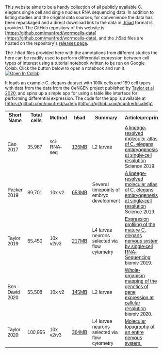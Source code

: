 This website aims to be a handy collection of all publicly available C. elegans single cell and single nucleus RNA sequencing data. In addition to listing studies and the original data sources, for convenience the data has been repackaged and a direct download link to the data in [.h5ad](https://anndata.readthedocs.io/en/latest/) format is provided. The GitHub repository of this website is [https://github.com/munfred/wormcells-data](https://github.com/munfred/wormcells-data), and the .h5ad files are hosted on the repository's [releases page](https://github.com/Munfred/wormcells-data/releases).

The .h5ad files provided here with the annotations from different studies the here can be readily used to perform differential expression between cell types of interest using a tutorial notebook written to be run on Google Colab. Click the button below to open a notebook and run it. [![Open In Collab](https://colab.research.google.com/assets/colab-badge.svg)](https://colab.research.google.com/github/Munfred/scdefg/blob/main/scdefg.ipynb)

It loads an example C. elegans dataset with 100k cells and 169 cell types with data from the data from the CeNGEN project published by [Taylor et al 2020](https://doi.org/10.1016/j.neuron.2018.07.042), and spins up a simple app for using a table like interface for performing differential expression. The code for the app is available at [https://github.com/munfred/scdefg](https://github.com/munfred/scdefg)



<font size="1" face="Arial">
<table style="margin-left:auto;margin-right:auto;" class="tbl" cellspacing="0" cellpadding="0" >
<tr>
<th>Short Name</th>
<th>Total cells</th>
<th>Method</th>
<th>h5ad</th>
<th>Summary</th>
<th>Article/preprint</th>
<th> Original Data</th>
<th> Notes</th>
</tr>

<tr>
<td>Cao 2017</td>
<td> 35,987 </td>
<td> sci-RNA-seq</td>
<td> <a href="https://github.com/Munfred/wormcells-site/releases/download/cao2017/cao2017.h5ad"> 136MB </a> </td>
<td> L2 larvae</td>
<td> <a href="https://doi.org/10.1126/science.aam8940">A lineage-resolved molecular atlas of C. elegans embryogenesis at single-cell resolution </a> Science 2019.</td>
<td> <a href="https://www.ncbi.nlm.nih.gov/geo/query/acc.cgi?acc=GSE98561">GSE98561 </a> and <a href="https://www.ncbi.nlm.nih.gov/geo/query/acc.cgi?acc=GSM4318946">GSM4318946 (reprocessed)</a>  </td>
<td> GSM4318946 release was a reannotation of the data </td>
</tr>

<tr>
<td>Packer 2019</td>
<td> 89,701 </td>
<td> 10x v2</td>
<td> <a href="https://github.com/Munfred/wormcells-site/releases/download/packer2019/packer2019.h5ad"> 653MB </a> </td>
<td> Several timepoints of embryo development</td>
<td> <a href="https://science.sciencemag.org/content/365/6459/eaax1971.long">A lineage-resolved molecular atlas of C. elegans embryogenesis at single-cell resolution </a> Science 2019.</td>
<td> <a href="https://www.ncbi.nlm.nih.gov/geo/query/acc.cgi?acc=GSE126954">GSE126954</a> </td>
<td> <a href="https://cello.shinyapps.io/celegans/">VisCello app for data exploration </a> </td>
</tr>

<tr>
<td>Taylor 2019</td>
<td> 65,450 </td>
<td> 10x v2/v3</td>
<td> <a href="https://github.com/Munfred/wormcells-site/releases/download/taylor2019/taylor2019.h5ad"> 217MB </a> </td>
<td> L4 larvae neurons selected via flow cytometry </td>
<td> <a href="https://doi.org/10.1101/737577">Expression profiling of the mature C. elegans nervous system by single-cell RNA-Sequencing </a> biorxiv 2019.</td>
<td> <a href="https://www.ncbi.nlm.nih.gov/geo/query/acc.cgi?acc=GSE136049">GSE136049</a> </td>
<td> <a href="https://cengen.org">CeNGEN website </a> 
<a href="http://cengen.shinyapps.io/SCeNGEA"> Shiny R app to explore the data </a>
</td>
</tr>

<tr>
<td>Ben-David 2020</td>
<td> 55,508 </td>
<td> 10x v2</td>
<td> <a href="https://github.com/Munfred/wormcells-site/releases/download/bendavid2020/bendavid2020.h5ad"> 145MB </a> </td>
<td> L2 larvae</td>
<td> <a href="https://doi.org/10.1101/2020.08.23.263798">Whole-organism mapping of the genetics of gene expression at cellular resolution </a> biorxiv 2020.</td>
<td> - </td>
<td> Gene count matrix was kindly provided by the authors on request</td>
</tr>

<tr>
<td>Taylor 2020</td>
<td> 100,955 </td>
<td> 10x v2/v3</td>
<td> <a href="https://github.com/Munfred/wormcells-site/releases/download/taylor2020/taylor2020.h5ad"> 364MB </a> </td>
<td> L4 larvae neurons selected via flow cytometry </td>
<td> <a href="https://doi.org/10.1101/2020.12.15.422897">Molecular topography of an entire nervous system.</td>
<td> <a href="https://www.ncbi.nlm.nih.gov/geo/query/acc.cgi?acc=GSE136049">GSE136049</a> </td>
<td> <a href="https://cengen.org">CeNGEN website </a> 
<a href="http://cengen.shinyapps.io/SCeNGEA"> Shiny R app to explore the data </a>
</td>
</tr>

